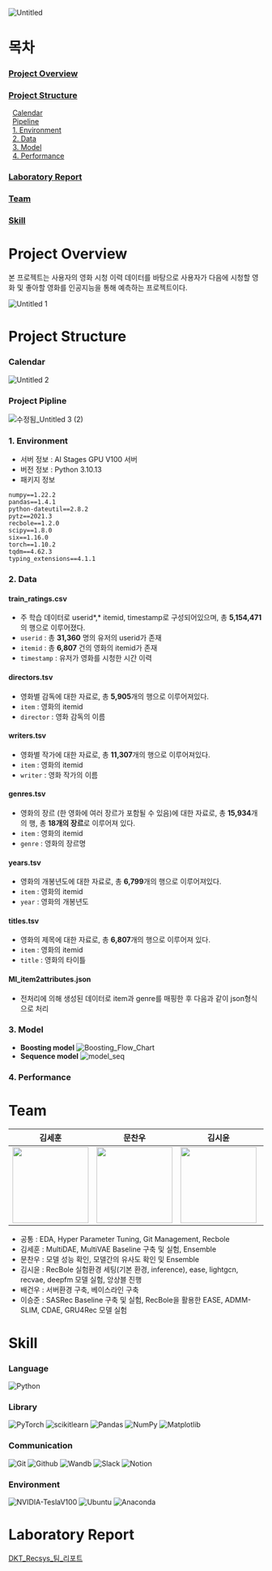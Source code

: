 ![Untitled](https://github.com/boostcampaitech6/level2-movierecommendation-recsys-04/assets/8871767/2f6f5686-3313-47d2-aa04-261a4896e782)

# 목차
### [Project Overview](#Project-Overview-1)
### [Project Structure](#Project-Structure-1)
&nbsp;&nbsp;[Calendar](#Calendar)<br>
&nbsp;&nbsp;[Pipeline](#Pipeline)<br>
&nbsp;&nbsp;[1. Environment](#1-Environment)<br>
&nbsp;&nbsp;[2. Data](#2-Data)<br>
&nbsp;&nbsp;[3. Model](#3-Model)<br>
&nbsp;&nbsp;[4. Performance](#5-Performance)<br> 
### [Laboratory Report](#Laboratory-Report-1)
### [Team](#Team-1)
### [Skill](#Skill-1)

# Project Overview

본 프로젝트는 사용자의 영화 시청 이력 데이터를 바탕으로 사용자가 다음에 시청할 영화 및 좋아할 영화를 인공지능을 통해 예측하는 프로젝트이다.
 
![Untitled 1](https://github.com/boostcampaitech6/level2-movierecommendation-recsys-04/assets/8871767/800c4636-6f07-4522-9699-964aaf813af9)

# Project Structure

### Calendar
![Untitled 2](https://github.com/boostcampaitech6/level2-movierecommendation-recsys-04/assets/8871767/ba9ac29f-f1a2-4ff1-a4bf-d57a08f93a9c)

### Project Pipline
![수정됨_Untitled 3 (2)](https://github.com/boostcampaitech6/level2-movierecommendation-recsys-04/assets/8871767/f1f781dd-a5ed-4466-a9a1-2ea5e8e14bd0)

### 1. Environment
- 서버 정보 : AI Stages GPU V100 서버
- 버전 정보 : Python 3.10.13
- 패키지 정보
```
numpy==1.22.2
pandas==1.4.1
python-dateutil==2.8.2
pytz==2021.3
recbole==1.2.0
scipy==1.8.0
six==1.16.0
torch==1.10.2
tqdm==4.62.3
typing_extensions==4.1.1
```
### 2. Data
#### **train_ratings.csv**
- 주 학습 데이터로 userid*,* itemid, timestamp로 구성되어있으며, 총 **5,154,471**의 행으로 이루어졌다.
- `userid` : 총 **31,360** 명의 유저의 userid가 존재
- `itemid` : 총 **6,807** 건의 영화의 itemid가 존재
- `timestamp` : 유저가 영화를 시청한 시간 이력

#### **directors.tsv**
- 영화별 감독에 대한 자료로, 총 **5,905**개의 행으로 이루어져있다.
- `item` : 영화의 itemid
- `director` : 영화 감독의 이름
#### **writers.tsv**
- 영화별 작가에 대한 자료로, 총 **11,307**개의 행으로 이루어져있다.
- `item` : 영화의 itemid
- `writer` : 영화 작가의 이름
#### **genres.tsv**
- 영화의 장르 (한 영화에 여러 장르가 포함될 수 있음)에 대한 자료로, 총 **15,934**개의 행, 총 **18개의 장르**로 이루어져 있다.
- `item` : 영화의 itemid
- `genre` : 영화의 장르명
#### **years.tsv**
- 영화의 개봉년도에 대한 자료로, 총 **6,799**개의 행으로 이루어져있다.
- `item` : 영화의 itemid
- `year` : 영화의 개봉년도
#### **titles.tsv**
- 영화의 제목에 대한 자료로, 총 **6,807**개의 행으로 이루어져 있다.
- `item` : 영화의 itemid
- `title` : 영화의 타이틀
#### **Ml_item2attributes.json**
- 전처리에 의해 생성된 데이터로 item과 genre를 매핑한 후 다음과 같이 json형식으로 처리

### 3. Model
  - **Boosting model**
    ![Boosting_Flow_Chart](https://github.com/boostcampaitech6/level2-dkt-recsys-04/assets/8871767/4031ba71-8ec2-4232-ab36-8fbc3e55f7bc)
  - **Sequence model**
    ![model_seq](https://github.com/boostcampaitech6/level2-dkt-recsys-04/assets/95879995/82b5668c-2b82-4038-8900-0ab418a64bad)

### 4. Performance

# Team
| **김세훈** | **문찬우** | **김시윤** | **배건우** | **이승준** |
| :------: |  :------: | :------: | :------: | :------: |
| [<img src="https://avatars.githubusercontent.com/u/8871767?v=4" height=150 width=150>](https://github.com/warpfence) | [<img src="https://avatars.githubusercontent.com/u/95879995?v=4" height=150 width=150> ](https://github.com/chanwoomoon) | [<img src="https://avatars.githubusercontent.com/u/68991530?v=4" height=150 width=150> ](https://github.com/tldbs5026) | [<img src="https://avatars.githubusercontent.com/u/83867930?v=4" height=150 width=150>](https://github.com/gunwoof) | [<img src="https://avatars.githubusercontent.com/u/133944361?v=4" height=150 width=150>](https://github.com/llseungjun) |
- 공통 : EDA, Hyper Parameter Tuning, Git Management, Recbole
- 김세훈 : MultiDAE, MultiVAE Baseline 구축 및 실험, Ensemble
- 문찬우 : 모델 성능 확인, 모델간의 유사도 확인 및 Ensemble
- 김시윤 : RecBole 실험환경 세팅(기본 환경, inference), ease, lightgcn, recvae, deepfm 모델 실험, 앙상블 진행
- 배건우 : 서버환경 구축, 베이스라인 구축
- 이승준 : SASRec Baseline 구축 및 실험, RecBole을 활용한 EASE, ADMM-SLIM, CDAE, GRU4Rec 모델 실험

# Skill 
### Language
  ![Python](https://img.shields.io/badge/python-3670A0?style=for-the-badge&logo=python&logoColor=ffdd54)

### Library
  ![PyTorch](https://img.shields.io/badge/PyTorch-%23EE4C2C.svg?style=for-the-badge&logo=PyTorch&logoColor=white)
  ![scikitlearn](https://img.shields.io/badge/scikitlearn-F7931E?style=for-the-badge&logo=scikitlearn&logoColor=white)
  ![Pandas](https://img.shields.io/badge/pandas-%23150458.svg?style=for-the-badge&logo=pandas&logoColor=white)
  ![NumPy](https://img.shields.io/badge/numpy-%23013243.svg?style=for-the-badge&logo=numpy&logoColor=white)
  ![Matplotlib](https://img.shields.io/badge/Matplotlib-%23ff0000.svg?style=for-the-badge&logo=Matplotlib&logoColor=black)

### Communication
  ![Git](https://img.shields.io/badge/git-%23F05033.svg?style=for-the-badge&logo=git&logoColor=white)
  ![Github](https://img.shields.io/badge/GitHub-100000?style=for-the-badge&logo=github&logoColor=white)
  ![Wandb](https://img.shields.io/badge/Weights_&_Biases-FFBE00?style=for-the-badge&logo=WeightsAndBiases&logoColor=white)
  ![Slack](https://img.shields.io/badge/Slack-4A154B?style=for-the-badge&logo=slack&logoColor=white)
  ![Notion](https://img.shields.io/badge/Notion-000000?style=for-the-badge&logo=notion&logoColor=white)

### Environment
  ![NVIDIA-TeslaV100](https://img.shields.io/badge/NVIDIA-TeslaV100-76B900?style=for-the-badge&logo=nvidia&logoColor=white)
  ![Ubuntu](https://img.shields.io/badge/Ubuntu-E95420?style=for-the-badge&logo=ubuntu&logoColor=white)
  ![Anaconda](https://img.shields.io/badge/Anaconda-44A833.svg?style=for-the-badge&logo=Anaconda&logoColor=white)

# Laboratory Report
[DKT_Recsys_팀_리포트](https://github.com/boostcampaitech6/level2-dkt-recsys-04/blob/main/DKT_Recsys_%ED%8C%80_%EB%A6%AC%ED%8F%AC%ED%8A%B8(04%EC%A1%B0).pdf)
